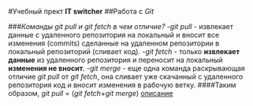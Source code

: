#Учебный прект **IT switcher** 
##Работа с *Git*

###_Команды *git pull* и *git fetch* в чем отличие?_
-*git pull* - извлекает данные с удаленного репозитория на локальный и вносит все изменения (commits) сделанные на удаленном репозитории в локальный репозиторий (сливает код).
-*git fetch* - только **извлекает данные** из удаленного репозитория и переносит на локальный **изменения не вносит**.
-*git merge* - еще одна команда  раскрывающая отличие *git pull* от *git fetch*, она сливает уже скачанный с удаленного репозитория код и вносит изменения в рабочую ветку.
####Таким образом, *git pull* = (*git fetch*+*git merge*)
[описание](https://webhamster.ru/mytetrashare/index/mtb0/143575842521lohpnj4q)